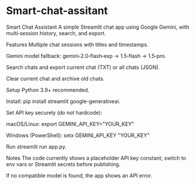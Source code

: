 # Smart-chat-assitant
Smart Chat Assistant
A simple Streamlit chat app using Google Gemini, with multi‑session history, search, and export.

Features
Multiple chat sessions with titles and timestamps.

Gemini model fallback: gemini‑2.0‑flash‑exp → 1.5‑flash → 1.5‑pro.

Search chats and export current chat (TXT) or all chats (JSON).

Clear current chat and archive old chats.

Setup
Python 3.9+ recommended.

Install: pip install streamlit google-generativeai.

Set API key securely (do not hardcode):

macOS/Linux: export GEMINI_API_KEY="YOUR_KEY"

Windows (PowerShell): setx GEMINI_API_KEY "YOUR_KEY"

Run
streamlit run app.py.

Notes
The code currently shows a placeholder API key constant; switch to env vars or Streamlit secrets before publishing.

If no compatible model is found, the app shows an API error.

